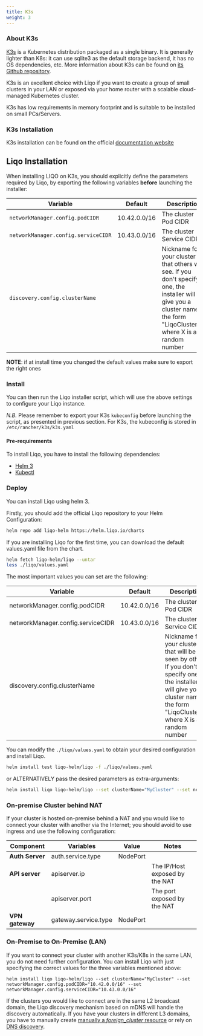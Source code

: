 ```yaml
---
title: K3s 
weight: 3
---
```


### About K3s

[K3s](https://k3s.io) is a Kubernetes distribution packaged as a single binary. It is generally lighter than K8s: it can use sqlite3 as the default storage backend, it has no OS dependencies, etc. More information about K3s can be found on [its Github repository](https://github.com/k3s-io/k3s).

K3s is an excellent choice with Liqo if you want to create a group of small clusters in your LAN or exposed via your home router with a scalable cloud-managed Kubernetes cluster.

K3s has low requirements in memory footprint and is suitable to be installed on small PCs/Servers.

### K3s Installation

K3s installation can be found on the official [documentation website](https://rancher.com/docs/k3s/latest/en/installation/)

## Liqo Installation

When installing LIQO on K3s, you should explicitly define the parameters required by Liqo, by exporting the following variables **before** launching the installer:

| Variable               | Default             | Description                                 |
| ---------------------- | -------             | ------------------------------------------- |
| `networkManager.config.podCIDR`             | 10.42.0.0/16        | The cluster Pod CIDR                        |
| `networkManager.config.serviceCIDR`         | 10.43.0.0/16        | The cluster Service CIDR                    |
| `discovery.config.clusterName`         |                     | Nickname for your cluster that others will see. If you don't specify one, the installer will give you a cluster name in the form "LiqoClusterX", where X is a random number |
__NOTE__: if at install time you changed the default values make sure to export the right ones
### Install

You can then run the Liqo installer script, which will use the above settings to configure your Liqo instance.

*N.B.* Please remember to export your K3s `kubeconfig` before launching the script, as presented in previous section. For K3s, the kubeconfig is stored in `/etc/rancher/k3s/k3s.yaml`

#### Pre-requirements

To install Liqo, you have to install the following dependencies:

* [Helm 3](https://helm.sh/docs/intro/install/)
* [Kubectl](https://kubernetes.io/docs/tasks/tools/install-kubectl/)

### Deploy

You can install Liqo using helm 3.

Firstly, you should add the official Liqo repository to your Helm Configuration:

```bash
helm repo add liqo-helm https://helm.liqo.io/charts
```

If you are installing Liqo for the first time, you can download the default values.yaml file from the chart.

```bash
helm fetch liqo-helm/liqo --untar
less ./liqo/values.yaml
```

The most important values you can set are the following:

| Variable               | Default             | Description                                 |
| ---------------------- | -------             | ------------------------------------------- |
| networkManager.config.podCIDR         | 10.42.0.0/16        | The cluster Pod CIDR                        |
| networkManager.config.serviceCIDR         | 10.43.0.0/16        | The cluster Service CIDR                    |
| discovery.config.clusterName         |         | Nickname for your cluster that will be seen by others. If you don't specify one, the installer will give you a cluster name in the form "LiqoClusterX", where X is a random number |

You can modify the ```./liqo/values.yaml``` to obtain your desired configuration and install Liqo.

```bash
helm install test liqo-helm/liqo -f ./liqo/values.yaml
```

or ALTERNATIVELY pass the desired parameters as extra-arguments:

```bash
helm install liqo liqo-helm/liqo --set clusterName="MyCluster" --set networkManager.config.podCIDR="10.42.0.0/16" --set networkManager.config.serviceCIDR="10.43.0.0/16" ...
```

### On-premise Cluster behind NAT

If your cluster is hosted on-premise behind a NAT and you would like to connect your cluster with another via the Internet; you should avoid to use ingress and use the following configuration:

| Component | Variables | Value | Notes |
| --------- | -------- | ------ | ----- |
| **Auth Server** | auth.service.type  | NodePort |
| **API server** | apiserver.ip |  | The IP/Host exposed by the NAT |
|                | apiserver.port |  | The port exposed by the NAT  |
| **VPN gateway** | gateway.service.type | NodePort |

### On-Premise to On-Premise (LAN)

If you want to connect your cluster with another K3s/K8s in the same LAN, you do not need further configuration. You can install Liqo with just specifying the correct values for the three variables mentioned above:

```
helm install liqo liqo-helm/liqo --set clusterName="MyCluster" --set networkManager.config.podCIDR="10.42.0.0/16" --set networkManager.config.serviceCIDR="10.43.0.0/16"
```

If the clusters you would like to connect are in the same L2 broadcast domain, the Liqo discovery mechanism based on mDNS will handle the discovery automatically. If you have your clusters in different L3 domains, you have to manually create [manually a *foreign_cluster* resource](/user/post-install/discovery) or rely on [DNS discovery](/user/post-install/discovery#manual-configuration).